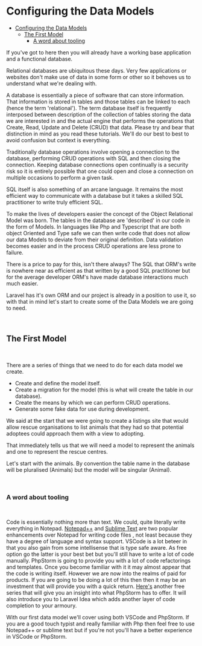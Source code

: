 # Configuring the Data Models

- [Configuring the Data Models](#configuring-the-data-models)
  - [The First Model](#the-first-model)
    - [A word about tooling](#a-word-about-tooling)

If you've got to here then you will already have a working base application and a functional database.

Relational databases are ubiquitous these days. Very few applications or websites don't make use of data in some form or other so it behoves us to understand what we're dealing with.

A database is essentially a piece of software that can store information. That information is stored in tables and those tables can be linked to each (hence the term 'relational'). The term database itself is frequently interposed between description of the collection of tables storing the data we are interested in and the actual engine that performs the operations that Create, Read, Update and Delete (CRUD) that data. Please try and bear that distinction in mind as you read these tutorials. We'll do our best to best to avoid confusion but context is everything.

Traditionally database operations involve opening a connection to the database, performing CRUD operations with SQL and then closing the connection. Keeping database connections open continually is a security risk so it is entirely possible that one could open and close a connection on multiple occasions to perform a given task.

SQL itself is also something of an arcane language. It remains the most efficient way to communicate with a database but it takes a skilled SQL practitioner to write truly efficient SQL.

To make the lives of developers easier the concept of the Object Relational Model was born. The tables in the database are 'described' in our code in the form of Models. In languages like Php and Typescript that are both object Oriented and Type safe we can then write code that does not allow our data Models to deviate from their original definition. Data validation becomes easier and in the process CRUD operations are less prone to failure.

There is a price to pay for this, isn't there always? The SQL that ORM's write is nowhere near as efficient as that written by a good SQL practitioner but for the average developer ORM's have made database interactions much much easier.

Laravel has it's own ORM and our project is already in a position to use it, so with that in mind let's start to create some of the Data Models we are going to need.

<br>

## The First Model

<br>

There are a series of things that we need to do for each data model we create.

- Create and define the model itself.
- Create a migration for the model (this is what will create the table in our database).
- Create the means by which we can perform CRUD operations.
- Generate some fake data for use during development.

We said at the start that we were going to create a listings site that would allow rescue organisations to list animals that they had so that potential adoptees could approach them with a view to adopting.

That immediately tells us that we will need a model to represent the animals and one to represent the rescue centres.

Let's start with the animals. By convention the table name in the database will be pluralised (Animals) but the model will be singular (Animal).

<br>

### A word about tooling

<br>

Code is essentially nothing more than text. We could, quite literally write everything in Notepad. [Notepad++](https://notepad-plus-plus.org/) and [Sublime Text](https://www.sublimetext.com/) are two popular enhancements over Notepad for writing code files , not least because they have a degree of language and syntax support. VSCode is a lot beteer in that you also gain from some intellisense that is type safe aware. As free option go the latter is your best bet but you'll still have to write a lot of code manually. PhpStorm is going to provide you with a lot of code refactorings and templates. Once you become familiar with it it may almost appear that the code is writing itself. However we are now into the realms of paid for products. If you are going to be doing a lot of this then then it may be an investment that will provide you with a quick return. [Here's](https://laracasts.com/series/phpstorm-for-laravel-developers) another free series that will give you an insight into what PhpStorm has to offer. It will also introduce you to Laravel Idea which adds another layer of code completion to your armoury.

With our first data model we'll cover using both VSCode and PhpStorm. If you are a good touch typist and really familiar with Php then feel free to use Notepad++ or sublime text but if you're not you'll have a better experience in VSCode or PhpStorm.
